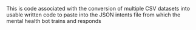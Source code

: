 This is code associated with the conversion of multiple CSV datasets into usable written code to paste into the JSON intents file from which the mental health bot trains and responds
